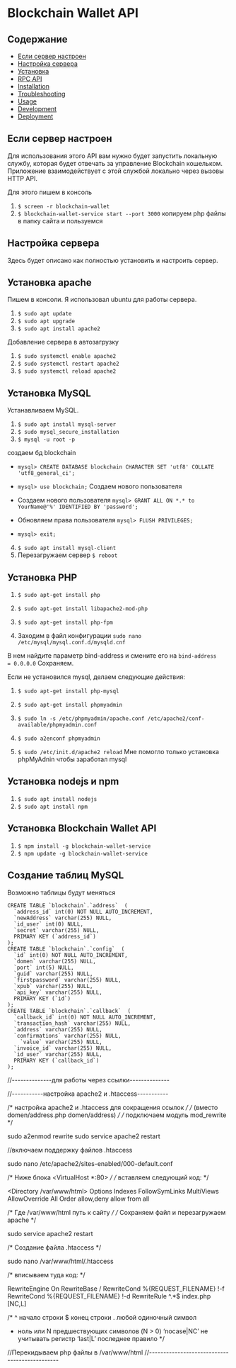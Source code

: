﻿# Blockchain Wallet API

## Содержание

  * [Если сервер настроен](#Если-сервер-настроен)
  * [Настройка сервера](#Настройка-сервера)
  * [Установка](#Установка)
  * [RPC API](#rpc)
  * [Installation](#installation)
  * [Troubleshooting](#troubleshooting)
  * [Usage](#usage)
  * [Development](#development)
  * [Deployment](#deployment)


## Если сервер настроен
Для использования этого API вам нужно будет запустить локальную службу, которая будет отвечать за управление Blockchain кошельком. Приложение взаимодействует с этой службой локально через вызовы HTTP API.

Для этого пишем в консоль
  1. `$ screen -r blockchain-wallet`
  2. `$ blockchain-wallet-service start --port 3000`
копируем php файлы в папку сайта и пользуемся


## Настройка сервера
Здесь будет описано как полностью установить и настроить сервер.

## Установка apache
Пишем в консоли. Я использовал ubuntu для работы сервера.
1. `$ sudo apt update`
2. `$ sudo apt upgrade`
3. `$ sudo apt install apache2`

Добавление сервера в автозагрузку
1. `$ sudo systemctl enable apache2`
2. `$ sudo systemctl restart apache2`
3. `$ sudo systemctl reload apache2`

## Установка MySQL
Устанавливаем MySQL.
1. `$ sudo apt install mysql-server`
2. `$ sudo mysql_secure_installation`
3. `$ mysql -u root -p`

создаем бд blockchain
* `mysql> CREATE DATABASE blockchain CHARACTER SET 'utf8' COLLATE 'utf8_general_ci';`

* `mysql> use blockchain;`
Создаем нового пользователя
* Создаем нового пользователя `mysql> GRANT ALL ON *.* to YourName@'%' IDENTIFIED BY 'password';`
* Обновляем права пользователя `mysql> FLUSH PRIVILEGES;`
* `mysql> exit;`

4. `$ sudo apt install mysql-client`
5. Перезагружаем сервер `$ reboot`

## Установка PHP

1. `$ sudo apt-get install php`
2. `$ sudo apt-get install libapache2-mod-php`
3. `$ sudo apt-get install php-fpm`

4. Заходим в файл конфигурации `sudo nano /etc/mysql/mysql.conf.d/mysqld.cnf`

В нем найдите параметр bind-address и смените его на 
`bind-address            = 0.0.0.0`
Cохраняем.

Если не установился mysql, делаем следующие действия:
1. `$ sudo apt-get install php-mysql`

1. `$ sudo apt-get install phpmyadmin`
2. `$ sudo ln -s /etc/phpmyadmin/apache.conf /etc/apache2/conf-available/phpmyadmin.conf`
3. `$ sudo a2enconf phpmyadmin`
4. `$ sudo /etc/init.d/apache2 reload`
Мне помогло только установка phpMyAdnin чтобы заработал mysql

## Установка nodejs и npm

1. `$ sudo apt install nodejs`
2. `$ sudo apt install npm`

## Установка Blockchain Wallet API

1. `$ npm install -g blockchain-wallet-service`
2. `$ npm update -g blockchain-wallet-service`

## Создание таблиц MySQL

Возможно таблицы будут меняться
```MySQL
CREATE TABLE `blockchain`.`address`  (
  `address_id` int(0) NOT NULL AUTO_INCREMENT,
  `newAddress` varchar(255) NULL,
  `id_user` int(0) NULL,
  `secret` varchar(255) NULL,
  PRIMARY KEY (`address_id`)
);
CREATE TABLE `blockchain`.`config`  (
  `id` int(0) NOT NULL AUTO_INCREMENT,
  `domen` varchar(255) NULL,
  `port` int(5) NULL,
  `guid` varchar(255) NULL,
  `firstpassword` varchar(255) NULL,
  `xpub` varchar(255) NULL,
  `api_key` varchar(255) NULL,
  PRIMARY KEY (`id`)
);
CREATE TABLE `blockchain`.`callback`  (
  `callback_id` int(0) NOT NULL AUTO_INCREMENT,
  `transaction_hash` varchar(255) NULL,
  `address` varchar(255) NULL,
  `confirmations` varchar(255) NULL,
	`value` varchar(255) NULL,
  `invoice_id` varchar(255) NULL,
  `id_user` varchar(255) NULL,
  PRIMARY KEY (`callback_id`)
);
```
//--------------для работы через ссылки--------------

//-----------настройка apache2 и .htaccess-----------

/* настройка apache2 и .htaccess для сокращения ссылок */
/* (вместо domen/address.php domen/address) */
/* подключаем модуль mod_rewrite */

sudo a2enmod rewrite
sudo service apache2 restart

//включаем поддержку файлов .htaccess

sudo nano /etc/apache2/sites-enabled/000-default.conf

/* Ниже блока <VirtualHost *:80> */
/* вставляем следующий код: */

<Directory /var/www/html>
Options Indexes FollowSymLinks MultiViews
AllowOverride All
Order allow,deny
allow from all
</Directory>

/* Где /var/www/html путь к сайту */
/* Сохраняем файл и перезагружаем apache */

sudo service apache2 restart

/* Создание файла .htaccess */

sudo nano /var/www/html/.htaccess

/* вписываем туда код: */

RewriteEngine On
RewriteBase /
RewriteCond %{REQUEST_FILENAME} !-f
RewriteCond %{REQUEST_FILENAME} !-d
RewriteRule ^.*$ index.php [NC,L]

/*
^ начало строки
$ конец строки
. любой одиночный символ
* ноль или N предшествующих символов (N > 0)
‘nocase|NC’ не учитывать регистр
‘last|L’ последнее правило
*/

//Перекидываем php файлы в /var/www/html
//----------------------------------------------
